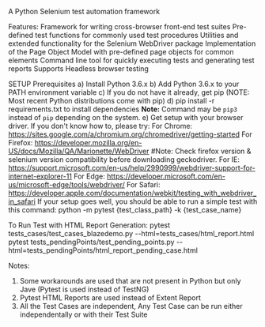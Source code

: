 A Python Selenium test automation framework

Features:
Framework for writing cross-browser front-end test suites
Pre-defined test functions for commonly used test procedures
Utilities and extended functionality for the Selenium WebDriver package
Implementation of the Page Object Model with pre-defined page objects for common elements
Command line tool for quickly executing tests and generating test reports
Supports Headless browser testing

SETUP
Prerequisites
a) Install Python 3.6.x
b) Add Python 3.6.x to your PATH environment variable
c) If you do not have it already, get pip
(NOTE: Most recent Python distributions come with pip)
d) pip install -r requirements.txt to install dependencies
**Note:** Command may be ``pip3`` instead of ``pip`` depending on the system.
e) Get setup with your browser driver. If you don't know how to, please try:
For Chrome: https://sites.google.com/a/chromium.org/chromedriver/getting-started
For Firefox: https://developer.mozilla.org/en-US/docs/Mozilla/QA/Marionette/WebDriver #Note: Check firefox version & selenium version compatibility before downloading geckodriver.
For IE: https://support.microsoft.com/en-us/help/2990999/webdriver-support-for-internet-explorer-11
For Edge: https://developer.microsoft.com/en-us/microsoft-edge/tools/webdriver/
For Safari: https://developer.apple.com/documentation/webkit/testing_with_webdriver_in_safari
If your setup goes well, you should be able to run a simple test with this command:
python -m pytest {test_class_path} -k {test_case_name}

To Run Test with HTML Report Generation: 
pytest tests_cases/test_cases_blazedemo.py --html=tests_cases/html_report.html
pytest tests_pendingPoints/test_pending_points.py --html=tests_pendingPoints/html_report_pending_case.html

Notes:

1. Some workarounds are used that are not present in Python but only Jave (Pytest is used instead of TestNG)
2. Pytest HTML Reports are used instead of Extent Report
3. All the Test Cases are independent, Any Test Case can be run either independentally or with their Test Suite